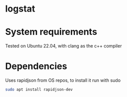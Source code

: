 # logstat

# System requirements

Tested on Ubuntu 22.04, with clang as the c++ compiler

# Dependencies

Uses rapidjson from OS repos, to install it run with sudo
```bash
sudo apt install rapidjson-dev
```


